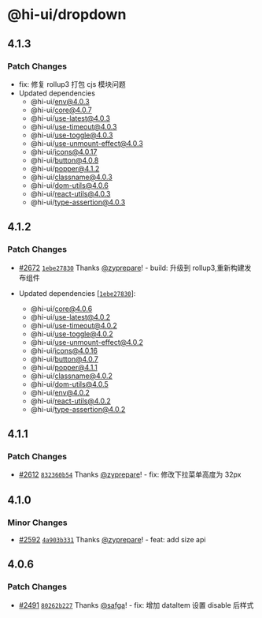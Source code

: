 # @hi-ui/dropdown

## 4.1.3

### Patch Changes

- fix: 修复 rollup3 打包 cjs 模块问题
- Updated dependencies
  - @hi-ui/env@4.0.3
  - @hi-ui/core@4.0.7
  - @hi-ui/use-latest@4.0.3
  - @hi-ui/use-timeout@4.0.3
  - @hi-ui/use-toggle@4.0.3
  - @hi-ui/use-unmount-effect@4.0.3
  - @hi-ui/icons@4.0.17
  - @hi-ui/button@4.0.8
  - @hi-ui/popper@4.1.2
  - @hi-ui/classname@4.0.3
  - @hi-ui/dom-utils@4.0.6
  - @hi-ui/react-utils@4.0.3
  - @hi-ui/type-assertion@4.0.3

## 4.1.2

### Patch Changes

- [#2672](https://github.com/XiaoMi/hiui/pull/2672) [`1ebe27830`](https://github.com/XiaoMi/hiui/commit/1ebe2783098b3a8cd980bd10076d67635463800e) Thanks [@zyprepare](https://github.com/zyprepare)! - build: 升级到 rollup3,重新构建发布组件

- Updated dependencies [[`1ebe27830`](https://github.com/XiaoMi/hiui/commit/1ebe2783098b3a8cd980bd10076d67635463800e)]:
  - @hi-ui/core@4.0.6
  - @hi-ui/use-latest@4.0.2
  - @hi-ui/use-timeout@4.0.2
  - @hi-ui/use-toggle@4.0.2
  - @hi-ui/use-unmount-effect@4.0.2
  - @hi-ui/icons@4.0.16
  - @hi-ui/button@4.0.7
  - @hi-ui/popper@4.1.1
  - @hi-ui/classname@4.0.2
  - @hi-ui/dom-utils@4.0.5
  - @hi-ui/env@4.0.2
  - @hi-ui/react-utils@4.0.2
  - @hi-ui/type-assertion@4.0.2

## 4.1.1

### Patch Changes

- [#2612](https://github.com/XiaoMi/hiui/pull/2612) [`832360b54`](https://github.com/XiaoMi/hiui/commit/832360b54231983148858b12707087c6b6fbac87) Thanks [@zyprepare](https://github.com/zyprepare)! - fix: 修改下拉菜单高度为 32px

## 4.1.0

### Minor Changes

- [#2592](https://github.com/XiaoMi/hiui/pull/2592) [`4a903b331`](https://github.com/XiaoMi/hiui/commit/4a903b33146db140a2c8edd6951385ad9a6fcdde) Thanks [@zyprepare](https://github.com/zyprepare)! - feat: add size api

## 4.0.6

### Patch Changes

- [#2491](https://github.com/XiaoMi/hiui/pull/2491) [`80262b227`](https://github.com/XiaoMi/hiui/commit/80262b227cbab0799007fd931c93c2848204b48c) Thanks [@safga](https://github.com/safga)! - fix: 增加 dataItem 设置 disable 后样式
